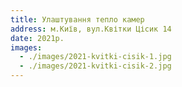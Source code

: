 ```yaml
---
title: Улаштування тепло камер
address: м.Київ, вул.Квітки Цісик 14
date: 2021р.
images:
  - ./images/2021-kvitki-cisik-1.jpg
  - ./images/2021-kvitki-cisik-2.jpg
---
```

